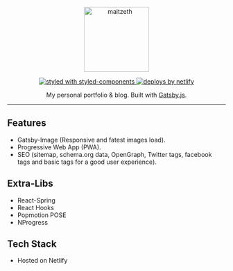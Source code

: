 <p align="center">
  <a href="https://andremz.me">
    <img
      src="https://andremz.me/static/ab4c5098c99bba154300c822e176d82d/fd998/logo.png"
      height="150"
      width="150"
      alt="maitzeth"
      title="maitzeth"
    />
  </a>
</p>

<p align="center">
  <a href="https://github.com/prettier/prettier">
    <img
      src="https://img.shields.io/badge/stytled%20with-styled--components-ff69b4.svg"
      alt="styled with styled-components"
    />
  </a>
  <a href="https://www.netlify.com">
    <img
      src="https://img.shields.io/badge/deploys%20by-netlify-00c7b7.svg?style=flat-square"
      alt="deploys by netlify"
    />
  </a>
</p>

<p align="center">
  My personal portfolio & blog. Built with <a href="https://www.gatsbyjs.org">Gatsby.js</a>.
</p>

---

## Features

- Gatsby-Image (Responsive and fatest images load).
- Progressive Web App (PWA).
- SEO (sitemap, schema.org data, OpenGraph, Twitter tags, facebook tags and basic tags for a good user experience).

## Extra-Libs

- React-Spring
- React Hooks
- Popmotion POSE
- NProgress

## Tech Stack

- Hosted on Netlify
